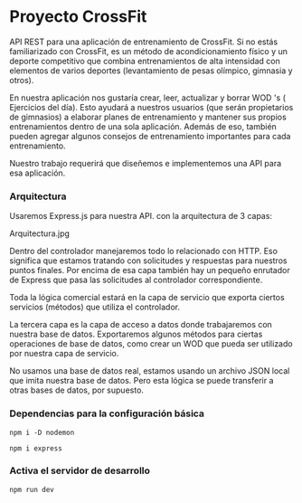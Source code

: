 # Proyecto CrossFit
API REST para una aplicación de entrenamiento de CrossFit. Si no estás familiarizado con CrossFit, es un método de acondicionamiento físico y un deporte competitivo que combina entrenamientos de alta intensidad con elementos de varios deportes (levantamiento de pesas olímpico, gimnasia y otros).

En nuestra aplicación nos gustaría crear, leer, actualizar y borrar WOD 's ( Ejercicios del día). Esto ayudará a nuestros usuarios (que serán propietarios de gimnasios) a elaborar planes de entrenamiento y mantener sus propios entrenamientos dentro de una sola aplicación. Además de eso, también pueden agregar algunos consejos de entrenamiento importantes para cada entrenamiento.

Nuestro trabajo requerirá que diseñemos e implementemos una API para esa aplicación.

### Arquitectura
Usaremos Express.js para nuestra API. con la arquitectura de 3 capas:

Arquitectura.jpg

Dentro del controlador manejaremos todo lo relacionado con HTTP. Eso significa que estamos tratando con solicitudes y respuestas para nuestros puntos finales. Por encima de esa capa también hay un pequeño enrutador de Express que pasa las solicitudes al controlador correspondiente.

Toda la lógica comercial estará en la capa de servicio que exporta ciertos servicios (métodos) que utiliza el controlador.

La tercera capa es la capa de acceso a datos donde trabajaremos con nuestra base de datos. Exportaremos algunos métodos para ciertas operaciones de base de datos, como crear un WOD que pueda ser utilizado por nuestra capa de servicio.

No usamos una base de datos real, estamos usando un archivo JSON local que imita nuestra base de datos. Pero esta lógica se puede transferir a otras bases de datos, por supuesto.

### Dependencias para la configuración básica
```npm i -D nodemon```

```npm i express```


### Activa el servidor de desarrollo
```npm run dev```